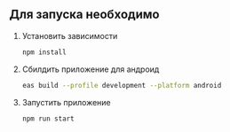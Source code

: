 ## Для запуска необходимо

1. Установить зависимости

   ```bash
   npm install
   ```

2. Сбилдить приложение для андроид

   ```bash
   eas build --profile development --platform android
   ```

3. Запустить приложение

   ```bash
   npm run start
   ```
